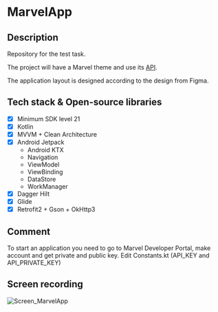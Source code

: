 # **MarvelApp**

## Description

Repository for the test task.

The project will have a Marvel theme and use its [API](https://developer.marvel.com/docs).

The application layout is designed according to the design from Figma.

## Tech stack & Open-source libraries

- [x] Minimum SDK level 21
- [x] Kotlin
- [x] MVVM + Clean Architecture
- [x] Android Jetpack
  * Android KTX
  * Navigation
  * ViewModel
  * ViewBinding
  * DataStore
  * WorkManager
- [x] Dagger Hilt
- [x] Glide
- [x] Retrofit2 + Gson + OkHttp3

## Comment

To start an application you need to go to Marvel Developer Portal, make account and get private and public key.
Edit Constants.kt (API_KEY and API_PRIVATE_KEY)

## Screen recording
![Screen_MarvelApp](https://user-images.githubusercontent.com/57623004/205977739-56b49c1a-abfe-4a31-bcd2-1d7e82a5684f.gif)

